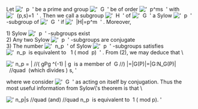Let !['  p  '](../dictionary/equation_images/20319.3..png) be a prime
and group !['  G  '](../dictionary/equation_images/20319.4..png) be of
order !['  p\^ms  '](../dictionary/equation_images/20319.5..png) with
!['  (p,s)=1  '](../dictionary/equation_images/20319.6..png) . Then we
call a subgroup !['  H  '](../dictionary/equation_images/20319.7..png)
of !['  G  '](../dictionary/equation_images/20319.8..png) a Sylow
!['  p  '](../dictionary/equation_images/20319.9..png) -subgroup of
!['  G  '](../dictionary/equation_images/20319.10..png) if
!['  |H|=p\^m  '](../dictionary/equation_images/20319.11..png) .
Moreover,

​1) Sylow !['  p  '](../dictionary/equation_images/20319.12..png)
-subgroups exist\
 2) Any two Sylow
!['  p  '](../dictionary/equation_images/20319.13..png) -subgroups are
conjugate\
 3) The number
!['  n\_p  '](../dictionary/equation_images/20319.14..png) of Sylow
!['  p  '](../dictionary/equation_images/20319.15..png) -subgroups
satisfies
!['  n\_p  is equivalent to   1 ( mod  p)  '](../dictionary/equation_images/20319.16..png)
. From (2), we may deduce that \\

![' n\_p = | //( gPg \^(-1) | g  is a member of  G //) |=|G(P)|=|G:N\_G(P)|  //quad  (which divides ) s, '](../dictionary/equation_images/20319.1..png)

where we consider
!['  G  '](../dictionary/equation_images/20319.17..png) as acting on
itself by conjugation. Thus the most useful information from Sylow\\'s
theorem is that \\

![' n\_p|s //quad (and) //quad n\_p  is equivalent to  1 ( mod p). '](../dictionary/equation_images/20319.2..png)
